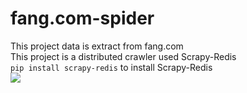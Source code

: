 # fang.com-spider
This project data is extract from fang.com <br/>
This project is a distributed crawler used Scrapy-Redis <br/>
`pip install scrapy-redis` to install Scrapy-Redis <br/>
<img src="https://upload.cc/i1/2019/08/07/yMowrV.png">

